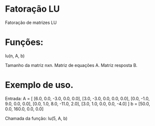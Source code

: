 # Fatoração LU
Fatoração de matrizes LU

# Funções:
lu(n, A, b)

Tamanho da matriz nxn.
Matriz de equações A.
Matriz resposta B.

# Exemplo de uso.
Entrada: 
A = [ [6.0, 0.0, -3.0, 0.0, 0.0],
      [3.0, -3.0, 0.0, 0.0, 0.0],
      [0.0, -1.0, 9.0, 0.0, 0.0],
      [0.0, 1.0, 8.0, -11.0, 2.0],
      [3.0, 1.0, 0.0, 0.0, -4.0]
     ]
b = [50.0, 0.0, 160.0, 0.0, 0.0]


Chamada da função:
lu(5, A, b)
